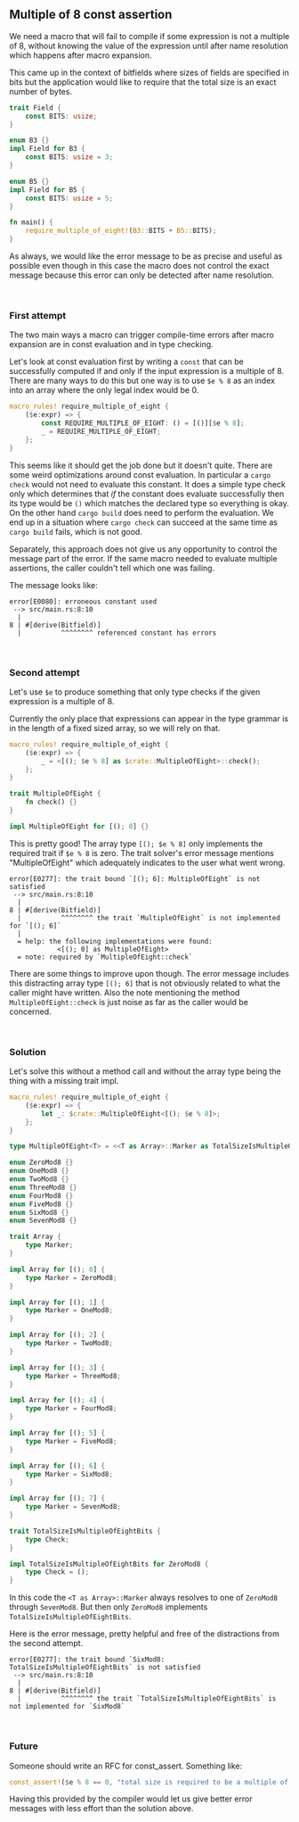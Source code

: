## Multiple of 8 const assertion

We need a macro that will fail to compile if some expression is not a multiple
of 8, without knowing the value of the expression until after name resolution
which happens after macro expansion.

This came up in the context of bitfields where sizes of fields are specified in
bits but the application would like to require that the total size is an exact
number of bytes.

```rust
trait Field {
    const BITS: usize;
}

enum B3 {}
impl Field for B3 {
    const BITS: usize = 3;
}

enum B5 {}
impl Field for B5 {
    const BITS: usize = 5;
}

fn main() {
    require_multiple_of_eight!(B3::BITS + B5::BITS);
}
```

As always, we would like the error message to be as precise and useful as
possible even though in this case the macro does not control the exact message
because this error can only be detected after name resolution.

<br>

### First attempt

The two main ways a macro can trigger compile-time errors after macro expansion
are in const evaluation and in type checking.

Let's look at const evaluation first by writing a `const` that can be
successfully computed if and only if the input expression is a multiple of 8.
There are many ways to do this but one way is to use `$e % 8` as an index into
an array where the only legal index would be 0.

```rust
macro_rules! require_multiple_of_eight {
    ($e:expr) => {
        const REQUIRE_MULTIPLE_OF_EIGHT: () = [()][$e % 8];
        _ = REQUIRE_MULTIPLE_OF_EIGHT;
    };
}
```

This seems like it should get the job done but it doesn't quite. There are some
weird optimizations around const evaluation. In particular a `cargo check` would
not need to evaluate this constant. It does a simple type check only which
determines that *if* the constant does evaluate successfully then its type would
be `()` which matches the declared type so everything is okay. On the other hand
`cargo build` does need to perform the evaluation. We end up in a situation
where `cargo check` can succeed at the same time as `cargo build` fails, which
is not good.

Separately, this approach does not give us any opportunity to control the
message part of the error. If the same macro needed to evaluate multiple
assertions, the caller couldn't tell which one was failing.

The message looks like:

```console
error[E0080]: erroneous constant used
 --> src/main.rs:8:10
  |
8 | #[derive(Bitfield)]
  |          ^^^^^^^^ referenced constant has errors
```

<br>

### Second attempt

Let's use `$e` to produce something that only type checks if the given
expression is a multiple of 8.

Currently the only place that expressions can appear in the type grammar is in
the length of a fixed sized array, so we will rely on that.

```rust
macro_rules! require_multiple_of_eight {
    ($e:expr) => {
        _ = <[(); $e % 8] as $crate::MultipleOfEight>::check();
    };
}

trait MultipleOfEight {
    fn check() {}
}

impl MultipleOfEight for [(); 0] {}
```

This is pretty good! The array type `[(); $e % 8]` only implements the required
trait if `$e % 8` is zero. The trait solver's error message mentions
"MultipleOfEight" which adequately indicates to the user what went wrong.

```console
error[E0277]: the trait bound `[(); 6]: MultipleOfEight` is not satisfied
 --> src/main.rs:8:10
  |
8 | #[derive(Bitfield)]
  |          ^^^^^^^^ the trait `MultipleOfEight` is not implemented for `[(); 6]`
  |
  = help: the following implementations were found:
            <[(); 0] as MultipleOfEight>
  = note: required by `MultipleOfEight::check`
```

There are some things to improve upon though. The error message includes this
distracting array type `[(); 6]` that is not obviously related to what the
caller might have written. Also the note mentioning the method
`MultipleOfEight::check` is just noise as far as the caller would be concerned.

<br>

### Solution

Let's solve this without a method call and without the array type being the
thing with a missing trait impl.

```rust
macro_rules! require_multiple_of_eight {
    ($e:expr) => {
        let _: $crate::MultipleOfEight<[(); $e % 8]>;
    };
}

type MultipleOfEight<T> = <<T as Array>::Marker as TotalSizeIsMultipleOfEightBits>::Check;

enum ZeroMod8 {}
enum OneMod8 {}
enum TwoMod8 {}
enum ThreeMod8 {}
enum FourMod8 {}
enum FiveMod8 {}
enum SixMod8 {}
enum SevenMod8 {}

trait Array {
    type Marker;
}

impl Array for [(); 0] {
    type Marker = ZeroMod8;
}

impl Array for [(); 1] {
    type Marker = OneMod8;
}

impl Array for [(); 2] {
    type Marker = TwoMod8;
}

impl Array for [(); 3] {
    type Marker = ThreeMod8;
}

impl Array for [(); 4] {
    type Marker = FourMod8;
}

impl Array for [(); 5] {
    type Marker = FiveMod8;
}

impl Array for [(); 6] {
    type Marker = SixMod8;
}

impl Array for [(); 7] {
    type Marker = SevenMod8;
}

trait TotalSizeIsMultipleOfEightBits {
    type Check;
}

impl TotalSizeIsMultipleOfEightBits for ZeroMod8 {
    type Check = ();
}
```

In this code the `<T as Array>::Marker` always resolves to one of `ZeroMod8`
through `SevenMod8`. But then only `ZeroMod8` implements
`TotalSizeIsMultipleOfEightBits`.

Here is the error message, pretty helpful and free of the distractions from the
second attempt.

```console
error[E0277]: the trait bound `SixMod8: TotalSizeIsMultipleOfEightBits` is not satisfied
 --> src/main.rs:8:10
  |
8 | #[derive(Bitfield)]
  |          ^^^^^^^^ the trait `TotalSizeIsMultipleOfEightBits` is not implemented for `SixMod8`
```

<br>

### Future

Someone should write an RFC for const\_assert. Something like:

```rust
const_assert!($e % 8 == 0, "total size is required to be a multiple of 8 bits");
```

Having this provided by the compiler would let us give better error messages
with less effort than the solution above.
